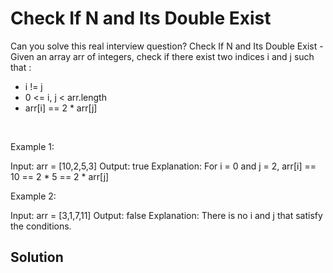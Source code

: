 # Check If N and Its Double Exist

Can you solve this real interview question? Check If N and Its Double Exist - Given an array arr of integers, check if there exist two indices i and j such that :

 * i != j
 * 0 <= i, j < arr.length
 * arr[i] == 2 * arr[j]

 

Example 1:


Input: arr = [10,2,5,3]
Output: true
Explanation: For i = 0 and j = 2, arr[i] == 10 == 2 * 5 == 2 * arr[j]


Example 2:


Input: arr = [3,1,7,11]
Output: false
Explanation: There is no i and j that satisfy the conditions.

## Solution
